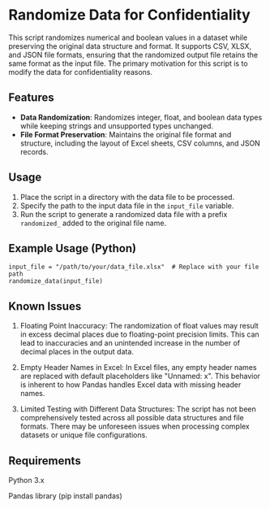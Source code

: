 # Randomize Data for Confidentiality
This script randomizes numerical and boolean values in a dataset while preserving the original data structure and format. It supports CSV, XLSX, and JSON file formats, ensuring that the randomized output file retains the same format as the input file. The primary motivation for this script is to modify the data for confidentiality reasons.

## Features
- **Data Randomization**: Randomizes integer, float, and boolean data types while keeping strings and unsupported types unchanged.
- **File Format Preservation**: Maintains the original file format and structure, including the layout of Excel sheets, CSV columns, and JSON records.

## Usage
1. Place the script in a directory with the data file to be processed.
2. Specify the path to the input data file in the `input_file` variable.
3. Run the script to generate a randomized data file with a prefix `randomized_` added to the original file name.

## Example Usage (Python)
```
input_file = "/path/to/your/data_file.xlsx"  # Replace with your file path
randomize_data(input_file)
```
## Known Issues
1. Floating Point Inaccuracy:
The randomization of float values may result in excess decimal places due to floating-point precision limits. This can lead to inaccuracies and an unintended increase in the number of decimal places in the output data.

2. Empty Header Names in Excel:
In Excel files, any empty header names are replaced with default placeholders like "Unnamed: x". This behavior is inherent to how Pandas handles Excel data with missing header names.

3. Limited Testing with Different Data Structures:
The script has not been comprehensively tested across all possible data structures and file formats. There may be unforeseen issues when processing complex datasets or unique file configurations.

## Requirements
Python 3.x

Pandas library (pip install pandas)
